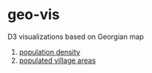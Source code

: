# geo-vis
D3 visualizations based on Georgian map


1. [population density](https://bumbeishvili.github.io/geo-vis/populationPerRegions/)
2. [populated  village areas](https://bumbeishvili.github.io/geo-vis/populatedAreas/index.html)
